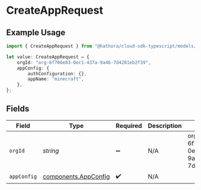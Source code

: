 # CreateAppRequest

## Example Usage

```typescript
import { CreateAppRequest } from "@hathora/cloud-sdk-typescript/models/operations";

let value: CreateAppRequest = {
    orgId: "org-6f706e83-0ec1-437a-9a46-7d4281eb2f39",
    appConfig: {
        authConfiguration: {},
        appName: "minecraft",
    },
};
```

## Fields

| Field                                                        | Type                                                         | Required                                                     | Description                                                  | Example                                                      |
| ------------------------------------------------------------ | ------------------------------------------------------------ | ------------------------------------------------------------ | ------------------------------------------------------------ | ------------------------------------------------------------ |
| `orgId`                                                      | *string*                                                     | :heavy_minus_sign:                                           | N/A                                                          | org-6f706e83-0ec1-437a-9a46-7d4281eb2f39                     |
| `appConfig`                                                  | [components.AppConfig](../../models/components/appconfig.md) | :heavy_check_mark:                                           | N/A                                                          |                                                              |